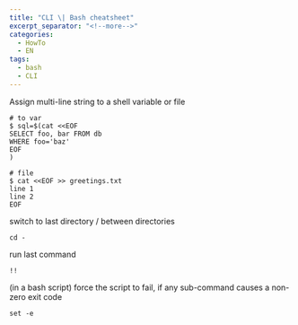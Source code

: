 ```yaml
---
title: "CLI \| Bash cheatsheet"
excerpt_separator: "<!--more-->"
categories:
  - HowTo
  - EN
tags:
  - bash
  - CLI
---
```



Assign multi-line string to a shell variable or file

```
# to var
$ sql=$(cat <<EOF
SELECT foo, bar FROM db
WHERE foo='baz'
EOF
)

# file
$ cat <<EOF >> greetings.txt
line 1
line 2
EOF

```

switch to last directory / between directories

```
cd -
```

run last command

```
!!
```

\(in a bash script\) force the script to fail, if any sub-command causes a non-zero exit code

```
set -e
```



